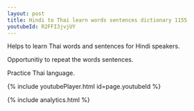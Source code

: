 ```yaml
---
layout: post
title: Hindi to Thai learn words sentences dictionary 1155 
youtubeId: R2FFI3jvjUY
---
```

 
 
Helps to learn Thai words and sentences for Hindi speakers.

Opportunitiy to repeat the words sentences. 

Practice Thai language. 
 
{% include youtubePlayer.html id=page.youtubeId %}
 
 
{% include analytics.html %}